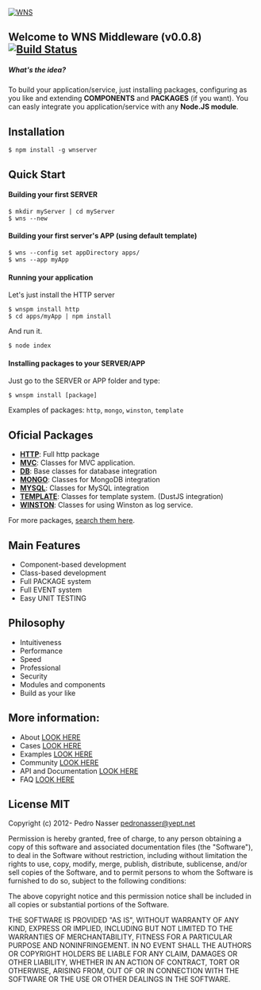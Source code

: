 [![WNS](http://dl.dropbox.com/u/21773527/WNS-Logo.png)](http://wns.yept.net)

## Welcome to WNS Middleware (v0.0.8) [![Build Status](https://travis-ci.org/yeptlabs/wns.png?branch=master)](https://travis-ci.org/yeptlabs/wns)

##### What's the idea?
To build your application/service, just installing packages, configuring as you like and extending **COMPONENTS** and **PACKAGES** (if you want).
You can easly integrate you application/service with any **Node.JS module**.

## Installation

    $ npm install -g wnserver

## Quick Start

#### Building your first SERVER

    $ mkdir myServer | cd myServer
    $ wns --new

#### Building your first server's APP (using default template)

    $ wns --config set appDirectory apps/
    $ wns --app myApp

#### Running your application
    
Let's just install the HTTP server

    $ wnspm install http
    $ cd apps/myApp | npm install

And run it.

    $ node index

#### Installing packages to your SERVER/APP

Just go to the SERVER or APP folder and type:

    $ wnspm install [package]

Examples of packages: `http`, `mongo`, `winston`, `template`

## Oficial Packages

- **[HTTP](https://github.com/pedronasser/wns-http-package)**: Full http package
- **[MVC](https://github.com/pedronasser/wns-mvc-package)**: Classes for MVC application.
- **[DB](https://github.com/pedronasser/wns-db-package)**: Base classes for database integration
- **[MONGO](https://github.com/pedronasser/wns-mongo-package)**: Classes for MongoDB integration
- **[MYSQL](https://github.com/pedronasser/wns-mysql-package)**: Classes for MySQL integration
- **[TEMPLATE](https://github.com/pedronasser/wns-template-package)**: Classes for template system. (DustJS integration)
- **[WINSTON](https://github.com/pedronasser/wns-wiston-package)**: Classes for using Winston as log service.

For more packages, [search them here](https://npmjs.org/search?q=wns+package).

## Main Features

 - Component-based development
 - Class-based development
 - Full PACKAGE system
 - Full EVENT system
 - Easy UNIT TESTING

## Philosophy

- Intuitiveness
- Performance
- Speed
- Professional
- Security
- Modules and components
- Build as your like

## More information:

- About [LOOK HERE](http://wns.yept.net/)
- Cases [LOOK HERE](http://wns.yept.net/site/cases)
- Examples [LOOK HERE](http://wns.yept.net/site/examples)
- Community [LOOK HERE](http://wns.yept.net/site/community)
- API and Documentation [LOOK HERE](http://wns.yept.net/api/)
- FAQ [LOOK HERE](http://wns.yept.net/site/faq/)

## License MIT

Copyright (c) 2012- Pedro Nasser <pedronasser@yept.net>

Permission is hereby granted, free of charge, to any person obtaining a
copy of this software and associated documentation files (the "Software"),
to deal in the Software without restriction, including without limitation
the rights to use, copy, modify, merge, publish, distribute, sublicense,
and/or sell copies of the Software, and to permit persons to whom
the Software is furnished to do so, subject to the following conditions:

The above copyright notice and this permission notice shall be included
in all copies or substantial portions of the Software.

THE SOFTWARE IS PROVIDED "AS IS", WITHOUT WARRANTY OF ANY KIND,
EXPRESS OR IMPLIED, INCLUDING BUT NOT LIMITED TO THE WARRANTIES
OF MERCHANTABILITY, FITNESS FOR A PARTICULAR PURPOSE AND NONINFRINGEMENT.
IN NO EVENT SHALL THE AUTHORS OR COPYRIGHT HOLDERS BE LIABLE FOR
ANY CLAIM, DAMAGES OR OTHER LIABILITY, WHETHER IN AN ACTION OF CONTRACT,
TORT OR OTHERWISE, ARISING FROM, OUT OF OR IN CONNECTION WITH THE
SOFTWARE OR THE USE OR OTHER DEALINGS IN THE SOFTWARE.
